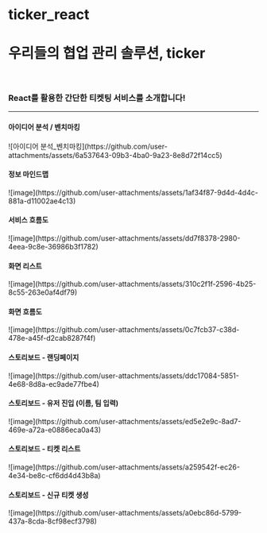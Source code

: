 # ticker_react

<h1> 우리들의 협업 관리 솔루션, ticker </h1>

<br/>

<h3> React를 활용한 간단한 티켓팅 서비스를 소개합니다! </h3>

<hr/>

<h4> 아이디어 분석 / 벤치마킹 </h4>
![아이디어 분석_벤치마킹](https://github.com/user-attachments/assets/6a537643-09b3-4ba0-9a23-8e8d72f14cc5)

<br/>

<h4> 정보 마인드맵 </h4>
![image](https://github.com/user-attachments/assets/1af34f87-9d4d-4d4c-881a-d11002ae4c13)

<br/>

<h4> 서비스 흐름도 </h4>
![image](https://github.com/user-attachments/assets/dd7f8378-2980-4eea-9c8e-36986b3f1782)

<br/>

<h4> 화면 리스트 </h4>
![image](https://github.com/user-attachments/assets/310c2f1f-2596-4b25-8c55-263e0af4df79)

<br/>

<h4> 화면 흐름도 </h4>
![image](https://github.com/user-attachments/assets/0c7fcb37-c38d-478e-a45f-d2cab8287f4f)

<br/>

<h4> 스토리보드 - 랜딩페이지 </h4>
![image](https://github.com/user-attachments/assets/ddc17084-5851-4e68-8d8a-ec9ade77fbe4)


<br/>

<h4> 스토리보드 - 유저 진입 (이름, 팀 입력) </h4>
![image](https://github.com/user-attachments/assets/ed5e2e9c-8ad7-469e-a72a-e0886eca0a43)


<br/>

<h4> 스토리보드 - 티켓 리스트 </h4>
![image](https://github.com/user-attachments/assets/a259542f-ec26-4e34-be8c-cf6dd4d43b8a)


<br/>

<h4> 스토리보드 - 신규 티켓 생성 </h4>
![image](https://github.com/user-attachments/assets/a0ebc86d-5799-437a-8cda-8cf98ecf3798)

